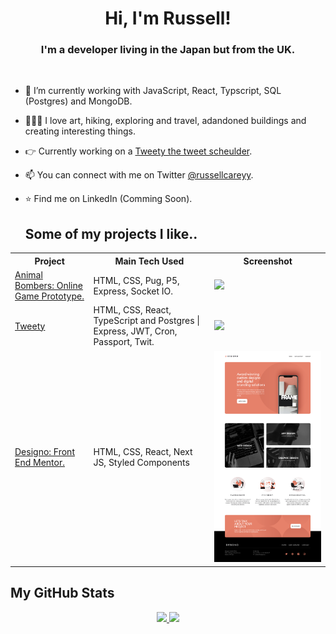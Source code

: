 <h1 align="center">Hi, I'm Russell!</h1>

<h3 align="center">I'm a developer living in the Japan but from the UK.</h3>

<br />

- 🌱 I’m currently working with JavaScript, React, Typscript, SQL (Postgres) and MongoDB.
- 🧘🏻‍♀️ I love art, hiking, exploring and travel, adandoned buildings and creating interesting things.
- 👉 Currently working on a [Tweety the tweet scheulder](https://github.com/RussellCarey/TweetyTwo).
- 📫 You can connect with me on Twitter [@russellcareyy](https://twitter.com/russellcareyy).
- ⭐ Find me on LinkedIn (Comming Soon).

  
   ## Some of my projects I like..
<table style="width:100%; border="0"">
  <tr>
    <th>Project</th>    
    <th>Main Tech Used</th>
	<th>Screenshot</th>
	  
    
  </tr>
 <tr>
<td><a href="https://github.com/RussellCarey/Animal-Bombers">Animal Bombers: Online Game Prototype.</a></td>
<td>HTML, CSS, Pug, P5, Express, Socket IO.</td>
<td rowspan="1"><img src="https://github.com/RussellCarey/Animal-Bombers/blob/37c4d946ceae504d4288dcc98b37cf3dba7d1298/SS1.png" width="100%"/></td>
 </tr>
	
 <tr>
<td><a href="https://github.com/RussellCarey/TweetyTwo">Tweety</a></td>
<td>HTML, CSS, React, TypeScript and Postgres | Express, JWT, Cron, Passport, Twit.</td>
<td rowspan="1"><img src="https://github.com/RussellCarey/TweetyTwo/blob/e8e3a1f88a173d3126e9d4b04d7a3004b0097efb/SS1.png" width="100%"/></td>
</tr>
	
<tr>
<td><a href="https://github.com/RussellCarey/Designo-NextJS-Website">Designo: Front End Mentor.</a></td>
<td>HTML, CSS, React, Next JS, Styled Components</td>
<td rowspan="1"><img src="https://github.com/RussellCarey/Designo-NextJS-Website/raw/68ebf6f62d0edad7c14222d3e1b4be51d27cc8ef/home.png" width="100%"/></td>
</tr>

	
	

</table>

    
## My GitHub Stats

<p align="center">
<a href="https://github.com/RussellCarey">
  <img height="150em" src="https://github-readme-stats.vercel.app/api?username=RussellCarey&count_private=true&show_icons=true&theme=radical" />
  <img height="150em" src="https://github-readme-stats-eight-theta.vercel.app/api/top-langs/?username=RussellCarey&theme=radical&layout=compact&langs_count=10&exclude_repo=gamebase&hide=objective-c,c,java" />
</a>
</p>


